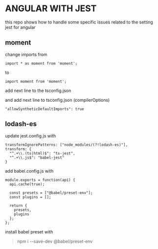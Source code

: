 # ANGULAR WITH JEST

this repo shows how to handle some specific issues
related to the setting jest for angular

## moment

change imports from

```
import * as moment from 'moment';
```

to

```
import moment from 'moment';
```

add next line to the tsconfig.json

and add next line to tsconfig.json (compilerOptions)

```
"allowSyntheticDefaultImports": true
```

## lodash-es

update jest.config.js with

```
transformIgnorePatterns: ["node_modules/(?!lodash-es)"],
transform: {
  "^.+\\.(ts|html)$": "ts-jest",
  "^.+\\.js$": "babel-jest"
}
```

add babel.config.js with

```
module.exports = function(api) {
  api.cache(true);

  const presets = ["@babel/preset-env"];
  const plugins = [];

  return {
    presets,
    plugins
  };
};
```

install babel preset with

> npm i --save-dev @babel/preset-env
